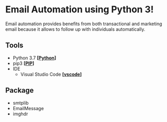 # Email Automation using **Python 3**!

Email automation provides benefits from both transactional and marketing email because it allows to follow up with individuals automatically.


## Tools

- Python 3.7 **[[Python](www.python.org)]**
- pip3 **[[PIP](pip.pypa.io/)]**
- IDE
    - Visual Studio Code **[[vscode](code.visualstudio.com/)]**


## Package

- smtplib
- EmailMessage
- imghdr

